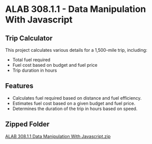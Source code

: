 # ALAB 308.1.1 - Data Manipulation With Javascript

## Trip Calculator

This project calculates various details for a 1,500-mile trip, including:

- Total fuel required
- Fuel cost based on budget and fuel price
- Trip duration in hours

## Features

- Calculates fuel required based on distance and fuel efficiency.
- Estimates fuel cost based on a given budget and fuel price.
- Determines the duration of the trip in hours based on speed.

## Zipped Folder
[ALAB 308.1.1 Data Manipulation With Javascript.zip](https://github.com/user-attachments/files/18129809/ALAB.308.1.1.Data.Manipulation.With.Javascript.zip)
